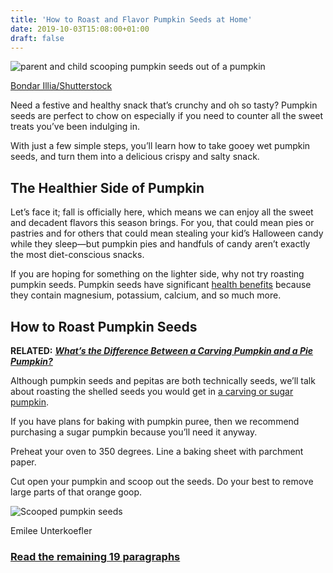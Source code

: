 ```yaml
---
title: 'How to Roast and Flavor Pumpkin Seeds at Home'
date: 2019-10-03T15:08:00+01:00
draft: false
---
```


![parent and child scooping pumpkin seeds out of a pumpkin](https://www.lifesavvy.com/p/uploads/2019/09/679b04b3.jpg)

[Bondar Illia/Shutterstock](https://www.shutterstock.com/image-photo/close-daughter-father-hand-who-pulls-478411456)

Need a festive and healthy snack that’s crunchy and oh so tasty? Pumpkin seeds are perfect to chow on especially if you need to counter all the sweet treats you’ve been indulging in.

With just a few simple steps, you’ll learn how to take gooey wet pumpkin seeds, and turn them into a delicious crispy and salty snack.

The Healthier Side of Pumpkin
-----------------------------

Let’s face it; fall is officially here, which means we can enjoy all the sweet and decadent flavors this season brings. For you, that could mean pies or pastries and for others that could mean stealing your kid’s Halloween candy while they sleep—but pumpkin pies and handfuls of candy aren’t exactly the most diet-conscious snacks.

If you are hoping for something on the lighter side, why not try roasting pumpkin seeds. Pumpkin seeds have significant [health benefits](https://ndb.nal.usda.gov/ndb/foods/show/12163) because they contain magnesium, potassium, calcium, and so much more.

How to Roast Pumpkin Seeds
--------------------------

**RELATED:** [**_What’s the Difference Between a Carving Pumpkin and a Pie Pumpkin?_**](https://www.lifesavvy.com/9871/whats-the-difference-between-a-carving-pumpkin-and-a-pie-pumpkin/)

Although pumpkin seeds and pepitas are both technically seeds, we’ll talk about roasting the shelled seeds you would get in [a carving or sugar pumpkin](https://www.lifesavvy.com/9871/whats-the-difference-between-a-carving-pumpkin-and-a-pie-pumpkin/).

If you have plans for baking with pumpkin puree, then we recommend purchasing a sugar pumpkin because you’ll need it anyway.

Preheat your oven to 350 degrees. Line a baking sheet with parchment paper.

Cut open your pumpkin and scoop out the seeds. Do your best to remove large parts of that orange goop.

![Scooped pumpkin seeds](https://www.lifesavvy.com/p/uploads/2019/09/8be78bac.jpg)

Emilee Unterkoefler

### [Read the remaining 19 paragraphs](https://www.lifesavvy.com/9968/how-to-roast-and-flavor-pumpkin-seeds-at-home/)